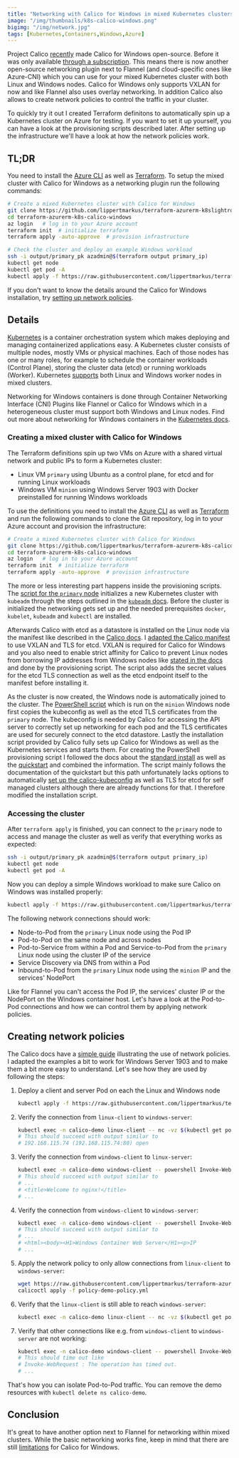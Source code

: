 ```yaml
---
title: "Networking with Calico for Windows in mixed Kubernetes clusters"
image: "/img/thumbnails/k8s-calico-windows.png"
bigimg: "/img/network.jpg"
tags: [Kubernetes,Containers,Windows,Azure]
---
```


Project Calico [recently](https://www.projectcalico.org/whats-new-in-calico-3-16/) made Calico for Windows open-source. Before it was only available [through a subscription](https://www.tigera.io/tigera-products/calico-for-windows/). This means there is now another open-source networking plugin next to Flannel (and cloud-specific ones like Azure-CNI) which you can use for your mixed Kubernetes cluster with both Linux and Windows nodes. Calico for Windows only supports VXLAN for now and like Flannel also uses overlay networking. In addition Calico also allows to create network policies to control the traffic in your cluster.

To quickly try it out I created Terraform definitons to automatically spin up a Kubernetes cluster on Azure for testing. If you want to set it up yourself, you can have a look at the provisioning scripts described later. After setting up the infrastructure we'll have a look at how the network policies work.

## TL;DR

You need to install the [Azure CLI](https://docs.microsoft.com/en-us/cli/azure/install-azure-cli-windows?view=azure-cli-latest&tabs=azure-cli) as well as [Terraform](https://www.terraform.io/downloads.html). To setup the mixed cluster with Calico for Windows as a networking plugin run the following commands:

```bash
# Create a mixed Kubernetes cluster with Calico for Windows
git clone https://github.com/lippertmarkus/terraform-azurerm-k8slightroosafd-calico-windows.git
cd terraform-azurerm-k8s-calico-windows
az login   # log in to your Azure account
terraform init  # initialize terraform
terraform apply -auto-approve  # provision infrastructure

# Check the cluster and deploy an example Windows workload
ssh -i output/primary_pk azadmin@$(terraform output primary_ip)
kubectl get node
kubectl get pod -A
kubectl apply -f https://raw.githubusercontent.com/lippertmarkus/terraform-azurerm-k8s-calico-windows/master/example_workloads/win-webserver.yml
```

If you don't want to know the details around the Calico for Windows installation, try [setting up network policies](#creating-network-policies).

## Details

[Kubernetes](https://kubernetes.io) is a container orchestration system which makes deploying and managing containerized applications easy. A Kubernetes cluster consists of multiple nodes, mostly VMs or physical machines. Each of those nodes has one or many roles, for example to schedule the container workloads (Control Plane), storing the cluster data (etcd) or running workloads (Worker). Kubernetes [supports](https://kubernetes.io/docs/setup/production-environment/windows/intro-windows-in-kubernetes/) both Linux and Windows worker nodes in mixed clusters.

Networking for Windows containers is done through Container Networking Interface (CNI) Plugins like Flannel or Calico for Windows which in a heterogeneous cluster must support both Windows and Linux nodes. Find out more about networking for Windows containers in the [Kubernetes docs](https://kubernetes.io/docs/setup/production-environment/windows/intro-windows-in-kubernetes/#networking).


### Creating a mixed cluster with Calico for Windows

The Terraform definitions spin up two VMs on Azure with a shared virtual network and public IPs to form a Kubernetes cluster: 
- Linux VM `primary` using Ubuntu as a control plane, for etcd and for running Linux workloads
- Windows VM `minion` using Windows Server 1903 with Docker preinstalled for running Windows workloads

To use the definitions you need to install the [Azure CLI](https://docs.microsoft.com/en-us/cli/azure/install-azure-cli-windows?view=azure-cli-latest&tabs=azure-cli) as well as [Terraform](https://www.terraform.io/downloads.html) and run the following commands to clone the Git repository, log in to your Azure account and provision the infrastructure:
```bash
# Create a mixed Kubernetes cluster with Calico for Windows
git clone https://github.com/lippertmarkus/terraform-azurerm-k8s-calico-windows.git
cd terraform-azurerm-k8s-calico-windows
az login   # log in to your Azure account
terraform init  # initialize terraform
terraform apply -auto-approve  # provision infrastructure
```

The more or less interesting part happens inside the provisioning scripts. The [script for the `primary` node](https://github.com/lippertmarkus/terraform-azurerm-k8s-calico-windows/blob/master/scripts/cloud-config.yml#L6-L59) initializes a new Kubernetes cluster with `kubeadm` through the steps outlined in the [`kubeadm` docs](https://kubernetes.io/docs/setup/production-environment/tools/kubeadm/install-kubeadm/). Before the cluster is initialized the networking gets set up and the needed prerequisites `docker`, `kubelet`, `kubeadm` and `kubectl` are installed.

Afterwards Calico with etcd as a datastore is installed on the Linux node via the manifest like described in the [Calico docs](https://docs.projectcalico.org/getting-started/kubernetes/self-managed-onprem/onpremises#install-calico-with-etcd-datastore). I [adapted the Calico manifest](https://github.com/lippertmarkus/terraform-azurerm-k8s-calico-windows/blob/master/scripts/cloud-config.yml#L63-L634) to use VXLAN and TLS for etcd. VXLAN is required for Calico for Windows and you also need to enable strict affinity for Calico to prevent Linux nodes from borrowing IP addresses from Windows nodes like [stated in the docs](https://docs.projectcalico.org/getting-started/windows-calico/standard#install-calico-on-linux-control-and-worker-nodes) and done by the provisioning script. The script also adds the secret values for the etcd TLS connection as well as the etcd endpoint itself to the manifest before installing it.

As the cluster is now created, the Windows node is automatically joined to the cluster. The [PowerShell script](https://github.com/lippertmarkus/terraform-azurerm-k8s-calico-windows/blob/master/scripts/win-cluster-join.ps1) which is run on the `minion` Windows node first copies the kubeconfig as well as the etcd TLS certificates from the `primary` node. The kubeconfig is needed by Calico for accessing the API server to correctly set up networking for each pod and the TLS certificates are used for securely connect to the etcd datastore. Lastly the installation script provided by Calico fully sets up Calico for Windows as well as the Kubernetes services and starts them. For creating the PowerShell provisioning script I followed the docs about the [standard install](https://docs.projectcalico.org/getting-started/windows-calico/standard) as well as the [quickstart](https://docs.projectcalico.org/getting-started/windows-calico/quickstart) and combined the information. The script mainly follows the documentation of the quickstart but this path unfortunately lacks options to automatically [set up the calico-kubeconfig](https://docs.projectcalico.org/getting-started/windows-calico/kubeconfig) as well as TLS for etcd for self managed clusters although there are already functions for that. I therefore modified the installation script.

### Accessing the cluster

After `terraform apply` is finished, you can connect to the `primary` node to access and manage the cluster as well as verify that everything works as expected:

```bash
ssh -i output/primary_pk azadmin@$(terraform output primary_ip)
kubectl get node
kubectl get pod -A
```

Now you can deploy a simple Windows workload to make sure Calico on Windows was installed properly:
```bash
kubectl apply -f https://raw.githubusercontent.com/lippertmarkus/terraform-azurerm-k8s-calico-windows/master/example_workloads/win-webserver.yml
```

The following network connections should work:
- Node-to-Pod from the `primary` Linux node using the Pod IP
- Pod-to-Pod on the same node and across nodes
- Pod-to-Service from within a Pod and Service-to-Pod from the `primary` Linux node using the cluster IP of the service
- Service Discovery via DNS from within a Pod
- Inbound-to-Pod from the `primary` Linux node using the `minion` IP and the services' NodePort 

Like for Flannel you can't access the Pod IP, the services' cluster IP or the NodePort on the Windows container host. Let's have a look at the Pod-to-Pod connections and how we can control them by applying network policies.

## Creating network policies

The Calico docs have a [simple guide](https://docs.projectcalico.org/getting-started/windows-calico/demo) illustrating the use of network policies. I adapted the examples a bit to work for Windows Server 1903 and to make them a bit more easy to understand. Let's see how they are used by following the steps:

1. Deploy a client and server Pod on each the Linux and Windows node
    ```bash
    kubectl apply -f https://raw.githubusercontent.com/lippertmarkus/terraform-azurerm-k8s-calico-windows/master/example_workloads/policy-demo-pods.yml
    ```
2. Verify the connection from `linux-client` to `windows-server`:
    ```bash
    kubectl exec -n calico-demo linux-client -- nc -vz $(kubectl get po windows-server -n calico-demo -o 'jsonpath={.status.podIP}') 80
    # This should succeed with output similar to
    # 192.168.115.74 (192.168.115.74:80) open
    ```
3. Verify the connection from `windows-client` to `linux-server`:
    ```bash
    kubectl exec -n calico-demo windows-client -- powershell Invoke-WebRequest -Uri http://$(kubectl get po linux-server -n calico-demo -o 'jsonpath={.status.podIP}') -UseBasicParsing -TimeoutSec 5
    # This should succeed with output similar to
    # ...
    # <title>Welcome to nginx!</title>
    # ...
    ```
4. Verify the connection from `windows-client` to `windows-server`:
    ```bash
    kubectl exec -n calico-demo windows-client -- powershell Invoke-WebRequest -Uri http://$(kubectl get po windows-server -n calico-demo -o 'jsonpath={.status.podIP}') -UseBasicParsing -TimeoutSec 5
    # This should succeed with output similar to
    # ...
    # <html><body><H1>Windows Container Web Server</H1><p>IP
    # ...
    ```
5. Apply the network policy to only allow connections from `linux-client` to `windows-server`:
    ```bash
    wget https://raw.githubusercontent.com/lippertmarkus/terraform-azurerm-k8s-calico-windows/master/example_workloads/policy-demo-policy.yml
    calicoctl apply -f policy-demo-policy.yml
    ```
6. Verify that the `linux-client` is still able to reach `windows-server`:
    ```bash
    kubectl exec -n calico-demo linux-client -- nc -vz $(kubectl get po windows-server -n calico-demo -o 'jsonpath={.status.podIP}') 80
    ```
7. Verify that other connections like e.g. from `windows-client` to `windows-server` are not working:
    ```bash
    kubectl exec -n calico-demo windows-client -- powershell Invoke-WebRequest -Uri http://$(kubectl get po windows-server -n calico-demo -o 'jsonpath={.status.podIP}') -UseBasicParsing -TimeoutSec 5
    # This should time out like
    # Invoke-WebRequest : The operation has timed out.
    # ...
    ```

That's how you can isolate Pod-to-Pod traffic. You can remove the demo resources with `kubectl delete ns calico-demo`.

## Conclusion

It's great to have another option next to Flannel for networking within mixed clusters. While the basic networking works fine, keep in mind that there are still [limitations](https://docs.projectcalico.org/getting-started/windows-calico/limitations) for Calico for Windows. 
